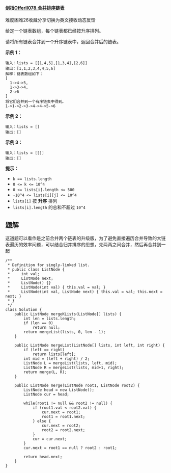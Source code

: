 #### [剑指OfferII078.合并排序链表](https://leetcode-cn.com/problems/vvXgSW/)

难度困难26收藏分享切换为英文接收动态反馈

给定一个链表数组，每个链表都已经按升序排列。

请将所有链表合并到一个升序链表中，返回合并后的链表。

 

**示例 1：**

```
输入：lists = [[1,4,5],[1,3,4],[2,6]]
输出：[1,1,2,3,4,4,5,6]
解释：链表数组如下：
[
  1->4->5,
  1->3->4,
  2->6
]
将它们合并到一个有序链表中得到。
1->1->2->3->4->4->5->6
```

**示例 2：**

```
输入：lists = []
输出：[]
```

**示例 3：**

```
输入：lists = [[]]
输出：[]
```

 

**提示：**

- `k == lists.length`
- `0 <= k <= 10^4`
- `0 <= lists[i].length <= 500`
- `-10^4 <= lists[i][j] <= 10^4`
- `lists[i]` 按 **升序** 排列
- `lists[i].length` 的总和不超过 `10^4`

## 题解

这道题可以看作是之前合并两个链表的升级版，为了避免直接遍历合并导致的大链表遍历的效率问题，可以结合归并排序的思想，先两两之间合并，然后再合并到一起

```
/**
 * Definition for singly-linked list.
 * public class ListNode {
 *     int val;
 *     ListNode next;
 *     ListNode() {}
 *     ListNode(int val) { this.val = val; }
 *     ListNode(int val, ListNode next) { this.val = val; this.next = next; }
 * }
 */
class Solution {
    public ListNode mergeKLists(ListNode[] lists) {
        int len = lists.length;
        if (len == 0)
            return null;
        return mergeList(lists, 0, len - 1);
    }

    public ListNode mergeList(ListNode[] lists, int left, int right) {
        if (left == right)
            return lists[left];
        int mid = (left + right) / 2;
        ListNode L = mergeList(lists, left, mid);
        ListNode R = mergeList(lists, mid+1, right);
        return merge(L, R);
    }

    public ListNode merge(ListNode root1, ListNode root2) {
        ListNode head = new ListNode();
        ListNode cur = head;

        while(root1 != null && root2 != null) {
            if (root1.val < root2.val) {
                cur.next = root1;
                root1 = root1.next;
            } else {
                cur.next = root2;
                root2 = root2.next;
            }
            cur = cur.next;
        }
        cur.next = root1 == null ? root2 : root1;

        return head.next;
    }
}
```

